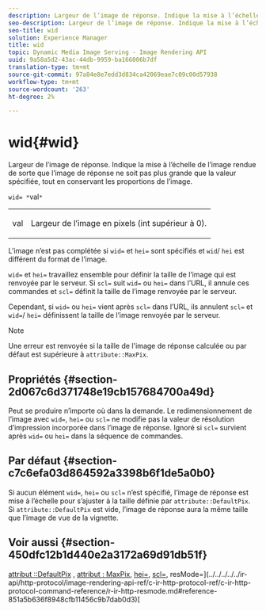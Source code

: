 ```yaml
---
description: Largeur de l’image de réponse. Indique la mise à l’échelle de l’image rendue de sorte que l’image de réponse ne soit pas plus grande que la valeur spécifiée, tout en conservant les proportions de l’image.
seo-description: Largeur de l’image de réponse. Indique la mise à l’échelle de l’image rendue de sorte que l’image de réponse ne soit pas plus grande que la valeur spécifiée, tout en conservant les proportions de l’image.
seo-title: wid
solution: Experience Manager
title: wid
topic: Dynamic Media Image Serving - Image Rendering API
uuid: 9a58a5d2-43ac-44db-9959-ba166006b7df
translation-type: tm+mt
source-git-commit: 97a84e8e7edd3d834ca42069eae7c09c00d57938
workflow-type: tm+mt
source-wordcount: '263'
ht-degree: 2%

---
```



# wid{#wid}

Largeur de l’image de réponse. Indique la mise à l’échelle de l’image rendue de sorte que l’image de réponse ne soit pas plus grande que la valeur spécifiée, tout en conservant les proportions de l’image.

`wid= *`val`*`

<table id="simpletable_1C898A7B99114BE986EC5553F6A31E82"> 
 <tr class="strow"> 
  <td class="stentry"> <p><span class="varname"> val</span> </p> </td> 
  <td class="stentry"> <p>Largeur de l’image en pixels (int supérieur à 0). </p></td> 
 </tr> 
</table>

L’image n’est pas complétée si `wid=` et `hei=` sont spécifiés et `wid`/ `hei` est différent du format de l’image.

`wid=` et  `hei=` travaillez ensemble pour définir la taille de l’image qui est renvoyée par le serveur. Si `scl=` suit `wid=` ou `hei=` dans l’URL, il annule ces commandes et `scl=` définit la taille de l’image renvoyée par le serveur.

Cependant, si `wid=` ou `hei=` vient après `scl=` dans l’URL, ils annulent `scl=` et `wid=`/ `hei=` définissent la taille de l’image renvoyée par le serveur.

>[!NOTE]
>
>Une erreur est renvoyée si la taille de l&#39;image de réponse calculée ou par défaut est supérieure à `attribute::MaxPix`.

## Propriétés {#section-2d067c6d371748e19cb157684700a49d}

Peut se produire n’importe où dans la demande. Le redimensionnement de l’image avec `wid=`, `hei=` ou `scl=` ne modifie pas la valeur de résolution d’impression incorporée dans l’image de réponse. Ignoré si `scl=` survient après `wid=` ou `hei=` dans la séquence de commandes.

## Par défaut {#section-c7c6efa03d864592a3398b6f1de5a0b0}

Si aucun élément `wid=`, `hei=` ou `scl=` n’est spécifié, l’image de réponse est mise à l’échelle pour s’ajuster à la taille définie par `attribute::DefaultPix`. Si `attribute::DefaultPix` est vide, l’image de réponse aura la même taille que l’image de vue de la vignette.

## Voir aussi {#section-450dfc12b1d440e2a3172a69d91db51f}

[attribut ::DefaultPix](../../../../../ir-api/material-cat/image-rendering-api-ref/c-ir-material-catalog/c-ir-attributes-reference/r-ir-defaultpix.md#reference-102c98f9b5d24d2aaaeb756653fb0e6f) ,  [attribut : MaxPix](../../../../../ir-api/material-cat/image-rendering-api-ref/c-ir-material-catalog/c-ir-attributes-reference/r-ir-maxpix.md#reference-569f186bbc2840a6bd3cffa8ff3e7657),  [hei=](../../../../../ir-api/http-protocol/image-rendering-api-ref/c-ir-http-protocol-ref/c-ir-http-protocol-command-reference/r-ir-hei.md#reference-1c08f60365a94417a39867c09cac5478),  [scl=](../../../../../ir-api/http-protocol/image-rendering-api-ref/c-ir-http-protocol-ref/c-ir-http-protocol-command-reference/r-ir-scl.md#reference-b14b51a6cbe34f0bba42880540592f29), resMode=](../../../../../ir-api/http-protocol/image-rendering-api-ref/c-ir-http-protocol-ref/c-ir-http-protocol-command-reference/r-ir-http-resmode.md#reference-851a5b636f8948cfb11456c9b7dab0d3)[
